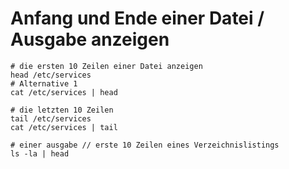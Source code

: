 # Anfang und Ende einer Datei / Ausgabe anzeigen

```
# die ersten 10 Zeilen einer Datei anzeigen 
head /etc/services 
# Alternative 1 
cat /etc/services | head

# die letzten 10 Zeilen 
tail /etc/services 
cat /etc/services | tail 

# einer ausgabe // erste 10 Zeilen eines Verzeichnislistings  
ls -la | head 


```
